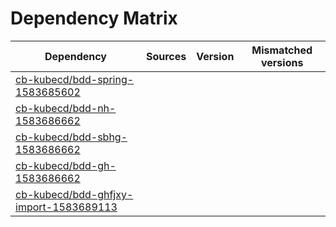 # Dependency Matrix

Dependency | Sources | Version | Mismatched versions
---------- | ------- | ------- | -------------------
[cb-kubecd/bdd-spring-1583685602](https://github.com/cb-kubecd/bdd-spring-1583685602.git) |  | []() | 
[cb-kubecd/bdd-nh-1583686662](https://github.com/cb-kubecd/bdd-nh-1583686662.git) |  | []() | 
[cb-kubecd/bdd-sbhg-1583686662](https://github.com/cb-kubecd/bdd-sbhg-1583686662.git) |  | []() | 
[cb-kubecd/bdd-gh-1583686662](https://github.com/cb-kubecd/bdd-gh-1583686662.git) |  | []() | 
[cb-kubecd/bdd-ghfjxy-import-1583689113](https://github.com/cb-kubecd/bdd-ghfjxy-import-1583689113.git) |  | []() | 
